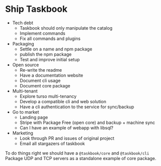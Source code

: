 # Ship Taskbook

- Tech debt
  - Taskbook should only manipulate the catalog
  - Implement commands
  - Fix all commands and plugins
- Packaging
  - Settle on a name and npm package
  - publish the npm package
  - Test and improve initial setup
- Open source
  - Re-write the readme
  - Have a documentation website
  - Document cli usage
  - Document core package
- Multi-tenant
  - Explore turso multi-tenancy
  - Develop a compatible cli and web solution
  - Have a cli authentication to the service for sync/backup
- Go to market
  - Landing page
  - Stripe with Package Free (open core) and backup + machine sync
  - Can I have an example of webapp with libsql?
- Marketing
  - Look through PR and issues of original project
  - Email all stargazers of taskbook

To do things right we should have a `@taskbook/core` and `@taskbook/cli`
Package UDP and TCP servers as a standalone example of core package.
